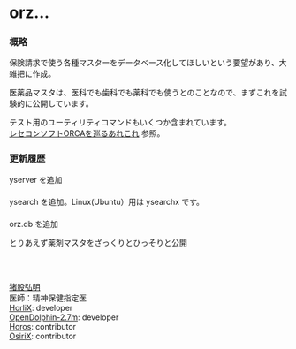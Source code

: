 # orz...  
  
### 概略  
保険請求で使う各種マスターをデータベース化してほしいという要望があり、大雑把に作成。  
  
医薬品マスタは、医科でも歯科でも薬科でも使うとのことなので、まずこれを試験的に公開しています。  
  
  
テスト用のユーティリティコマンドもいくつか含まれています。  
[レセコンソフトORCAを巡るあれこれ](https://open-ocean-20.blogspot.com/2020/08/orca.html) 参照。  
  


### 更新履歴
yserver を追加  
　    
ysearch を追加。Linux(Ubuntu）用は ysearchx です。  
　  
orz.db を追加
  
とりあえず薬剤マスタをざっくりとひっそりと公開  
　  
　  
　  
  [猪股弘明](https://phazor.info/blog-ja/?page_id=2)  
  医師：精神保健指定医  
  [HorliX](https://phazor.info/HorliX-J/): developer  
  [OpenDolphin-2.7m](https://phazor.info/blog-ja/?cat=20): developer  
  [Horos](https://allnightnihon2b.net/?page_id=110): contributor  
  [OsiriX](https://phazor.info/HorliX-J/?p=167): contributor  

